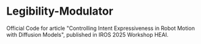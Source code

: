 # Legibility-Modulator
Official Code for article "Controlling Intent Expressiveness in Robot Motion with Diffusion Models", published in IROS 2025 Workshop HEAI.
